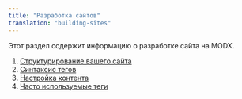 ```yaml
---
title: "Разработка сайтов"
translation: "building-sites"
---
```


Этот раздел содержит информацию о разработке сайта на MODX.

1. [Структурирование вашего сайта](building-sites)
2. [Синтаксис тегов](building-sites/tag-syntax)
3. [Настройка контента](making-sites-with-modx/customizing-content)
4. [Часто используемые теги](building-sites/tag-syntax/common)
